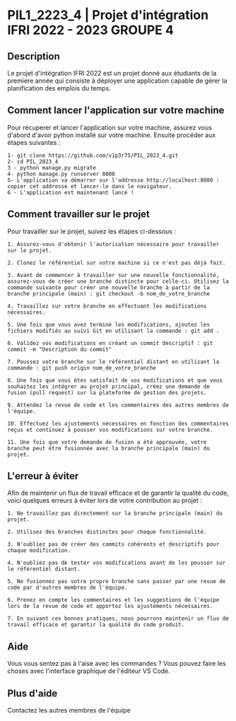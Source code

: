 # PIL1_2223_4 | Projet d'intégration IFRI 2022 - 2023 GROUPE 4

## Description

Le projet d'intégration IFRI 2022 est un projet donné aux étudiants de la premiere année qui consiste à déployer une application capable de gérer la planification des emplois du temps.

## Comment lancer l'application sur votre machine

Pour récuperer et lancer l'application sur votre machine, assurez vous d'abord d'avoir python installé sur votre machine. Ensuite procéder aux étapes suivantes :

    1- git clone https://github.com/v1p3r75/PIL_2023_4.git
    2- cd PIL_2023_4
    3 - python manage.py migrate
    4- python manage.py runserver 8000
    5- L'application va démarrer sur l'addresse http://localhost:8000 : copier cet addresse et lancer-le dans le navigateur.
    6 - L'application est maintenant lancé !


## Comment travailler sur le projet

Pour travailler sur le projet, suivez les étapes ci-dessous :

    1. Assurez-vous d'obtenir l'autorisation nécessaire pour travailler sur le projet.
    
    2. Clonez le référentiel sur votre machine si ce n'est pas déjà fait.
    
    3. Avant de commencer à travailler sur une nouvelle fonctionnalité, assurez-vous de créer une branche distincte pour celle-ci. Utilisez la commande suivante pour créer une nouvelle branche à partir de la branche principale (main) : git checkout -b nom_de_votre_branche
    
    4. Travaillez sur votre branche en effectuant les modifications nécessaires.
    
    5. Une fois que vous avez terminé les modifications, ajoutez les fichiers modifiés au suivi Git en utilisant la commande : git add .

    6. Validez vos modifications en créant un commit descriptif : git commit -m "Description du commit"

    7. Poussez votre branche sur le référentiel distant en utilisant la commande : git push origin nom_de_votre_branche

    8. Une fois que vous êtes satisfait de vos modifications et que vous souhaitez les intégrer au projet principal, créez une demande de fusion (pull request) sur la plateforme de gestion des projets.

    9. Attendez la revue de code et les commentaires des autres membres de l'équipe.

    10. Effectuez les ajustements nécessaires en fonction des commentaires reçus et continuez à pousser vos modifications sur votre branche.

    11. Une fois que votre demande de fusion a été approuvée, votre branche peut être fusionnée avec la branche principale (main) du projet.

## L'erreur à éviter

Afin de maintenir un flux de travail efficace et de garantir la qualité du code, voici quelques erreurs à éviter lors de votre contribution au projet :

    1. Ne travaillez pas directement sur la branche principale (main) du projet.
    
    2. Utilisez des branches distinctes pour chaque fonctionnalité.
    
    3. N'oubliez pas de créer des commits cohérents et descriptifs pour chaque modification.
    
    4. N'oubliez pas de tester vos modifications avant de les pousser sur le référentiel distant.
    
    5. Ne fusionnez pas votre propre branche sans passer par une revue de code par d'autres membres de l'équipe.
    
    6. Prenez en compte les commentaires et les suggestions de l'équipe lors de la revue de code et apportez les ajustements nécessaires.
    
    7. En suivant ces bonnes pratiques, nous pourrons maintenir un flux de travail efficace et garantir la qualité du code produit.


## Aide

Vous vous sentez pas à l'aise avec les commandes ? Vous pouvez faire les choses avec l'interface graphique de l'éditeur VS Code.

## Plus d'aide 

Contactez les autres membres de l'équipe